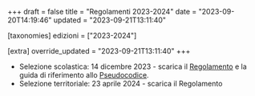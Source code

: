 +++
draft = false
title = "Regolamenti 2023-2024"
date = "2023-09-20T14:19:46"
updated = "2023-09-21T13:11:40"

[taxonomies]
edizioni = ["2023-2024"]

[extra]
override_updated = "2023-09-21T13:11:40"
+++
* Selezione scolastica: 14 dicembre 2023 - scarica il [Regolamento](/oldsite/236/Regolamento_Scolastica_2023-2024.pdf) e la guida di riferimento allo [Pseudocodice](/oldsite/236/Pseudocodice.pdf).
* Selezione territoriale: 23 aprile 2024 - scarica il Regolamento
